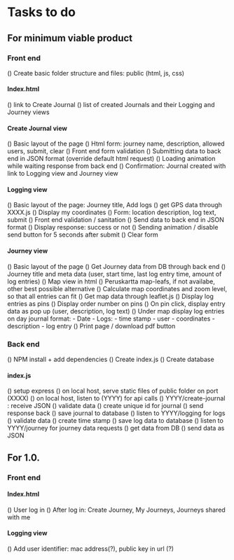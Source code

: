 # Tasks to do

## For minimum viable product

### Front end

() Create basic folder structure and files: public (html, js, css)

#### Index.html

() link to Create Journal
() list of created Journals and their Logging and Journey views

#### Create Journal view

() Basic layout of the page
() Html form: journey name, description, allowed users, submit, clear
() Front end form validation
() Submitting data to back end in JSON format (override default html request)
() Loading animation while waiting response from back end
() Confirmation: Journal created with link to Logging view and Journey view

#### Logging view

() Basic layout of the page: Journey title, Add logs
() get GPS data through XXXX.js
() Display my coordinates
() Form: location description, log text, submit
() Front end validation / sanitation
() Send data to back end in JSON format
() Display response: success or not
() Sending animation / disable send button for 5 seconds after submit
() Clear form

#### Journey view

() Basic layout of the page
() Get Journey data from DB through back end
() Journey title and meta data (user, start time, last log entry time, amount of log entries)
() Map view in html
() Peruskartta map-leafs, if not availabe, other best possible alternative
() Calculate map coordinates and zoom level, so that all entries can fit
() Get map data through leaflet.js
() Display log entries as pins
() Display order number on pins
() On pin click, display entry data as pop up (user, description, log text)
() Under map display log entries on day journal format: - Date - Logs: - time stamp - user - coordinates - description - log entry
() Print page / download pdf button

### Back end

() NPM install + add dependencies
() Create index.js
() Create database

#### index.js

() setup express
() on local host, serve static files of public folder on port (XXXX)
() on local host, listen to (YYYY) for api calls
() YYYY/create-journal : receive JSON
() validate data
() create unique id for journal
() send response back
() save journal to database
() listen to YYYY/logging for logs
() validate data
() create time stamp
() save log data to database
() listen to YYYY/journey for journey data requests
() get data from DB
() send data as JSON

## For 1.0.

### Front end

#### Index.html

() User log in
() After log in: Create Journey, My Journeys, Journeys shared with me

#### Logging view

() Add user identifier: mac address(?), public key in url (?)
